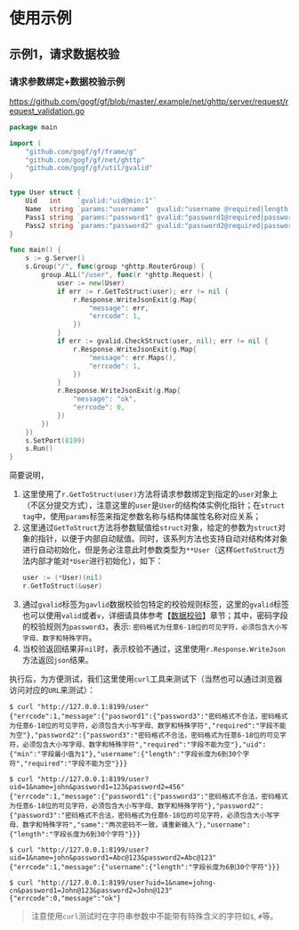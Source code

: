 


# 使用示例

## 示例1，请求数据校验

### 请求参数绑定+数据校验示例
https://github.com/gogf/gf/blob/master/.example/net/ghttp/server/request/request_validation.go
```go
package main

import (
	"github.com/gogf/gf/frame/g"
	"github.com/gogf/gf/net/ghttp"
	"github.com/gogf/gf/util/gvalid"
)

type User struct {
	Uid   int    `gvalid:"uid@min:1"`
	Name  string `params:"username"  gvalid:"username @required|length:6,30"`
	Pass1 string `params:"password1" gvalid:"password1@required|password3"`
	Pass2 string `params:"password2" gvalid:"password2@required|password3|same:password1#||两次密码不一致，请重新输入"`
}

func main() {
	s := g.Server()
	s.Group("/", func(group *ghttp.RouterGroup) {
		group.ALL("/user", func(r *ghttp.Request) {
			user := new(User)
			if err := r.GetToStruct(user); err != nil {
				r.Response.WriteJsonExit(g.Map{
					"message": err,
					"errcode": 1,
				})
			}
			if err := gvalid.CheckStruct(user, nil); err != nil {
				r.Response.WriteJsonExit(g.Map{
					"message": err.Maps(),
					"errcode": 1,
				})
			}
			r.Response.WriteJsonExit(g.Map{
				"message": "ok",
				"errcode": 0,
			})
		})
	})
	s.SetPort(8199)
	s.Run()
}
```

简要说明，
1. 这里使用了`r.GetToStruct(user)`方法将请求参数绑定到指定的`user`对象上（不区分提交方式），注意这里的`user`是`User`的结构体实例化指针；在`struct tag`中，使用`params`标签来指定参数名称与结构体属性名称对应关系；
1. 这里通过`GetToStruct`方法将参数赋值给`struct`对象，给定的参数为`struct`对象的指针，以便于内部自动赋值。同时，该系列方法也支持自动对结构体对象进行自动初始化，但是务必注意此时参数类型为`**User`（这样`GetToStruct`方法内部才能对`*User`进行初始化），如下：
    ```go
    user := (*User)(nil)
    r.GetToStruct(&user)
    ```
1. 通过`gvalid`标签为`gavlid`数据校验包特定的校验规则标签，这里的`gvalid`标签也可以使用`valid`或者`v`，详细请具体参考【[数据校验](util/gvalid/index.md)】章节；其中，密码字段的校验规则为`password3`，表示: `密码格式为任意6-18位的可见字符，必须包含大小写字母、数字和特殊字符`。
1. 当校验返回结果非`nil`时，表示校验不通过，这里使用`r.Response.WriteJson`方法返回`json`结果。

执行后，为方便测试，我们这里使用`curl`工具来测试下（当然也可以通过浏览器访问对应的`URL`来测试）：
```shell
$ curl "http://127.0.0.1:8199/user"
{"errcode":1,"message":{"password1":{"password3":"密码格式不合法，密码格式为任意6-18位的可见字符，必须包含大小写字母、数字和特殊字符","required":"字段不能为空"},"password2":{"password3":"密码格式不合法，密码格式为任意6-18位的可见字符，必须包含大小写字母、数字和特殊字符","required":"字段不能为空"},"uid":{"min":"字段最小值为1"},"username":{"length":"字段长度为6到30个字符","required":"字段不能为空"}}}

$ curl "http://127.0.0.1:8199/user?uid=1&name=john&password1=123&password2=456"
{"errcode":1,"message":{"password1":{"password3":"密码格式不合法，密码格式为任意6-18位的可见字符，必须包含大小写字母、数字和特殊字符"},"password2":{"password3":"密码格式不合法，密码格式为任意6-18位的可见字符，必须包含大小写字母、数字和特殊字符","same":"两次密码不一致，请重新输入"},"username":{"length":"字段长度为6到30个字符"}}}

$ curl "http://127.0.0.1:8199/user?uid=1&name=john&password1=Abc@123&password2=Abc@123"
{"errcode":1,"message":{"username":{"length":"字段长度为6到30个字符"}}}

$ curl "http://127.0.0.1:8199/user?uid=1&name=johng-cn&password1=John@123&password2=John@123"
{"errcode":0,"message":"ok"}
```

> 注意使用`curl`测试时在字符串参数中不能带有特殊含义的字符如`$`, `#`等。

